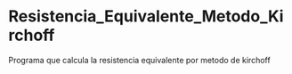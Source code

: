 # Resistencia_Equivalente_Metodo_Kirchoff
 Programa que calcula la resistencia equivalente por metodo de kirchoff
